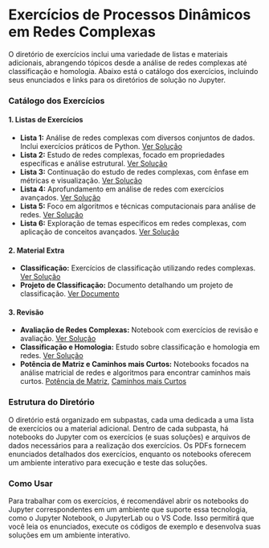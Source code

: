 # Exercícios de Processos Dinâmicos em Redes Complexas

O diretório de exercícios inclui uma variedade de listas e materiais adicionais, abrangendo tópicos desde a análise de redes complexas até classificação e homologia. Abaixo está o catálogo dos exercícios, incluindo seus enunciados e links para os diretórios de solução no Jupyter.

### Catálogo dos Exercícios

#### 1. **Listas de Exercícios**
   - **Lista 1:** Análise de redes complexas com diversos conjuntos de dados. Inclui exercícios práticos de Python. [Ver Solução](./List-1/Exercise-List-1.ipynb)
   - **Lista 2:** Estudo de redes complexas, focado em propriedades específicas e análise estrutural. [Ver Solução](./List-2/Exercise-List-2.ipynb)
   - **Lista 3:** Continuação do estudo de redes complexas, com ênfase em métricas e visualização. [Ver Solução](./List-3/Exercise-List-3.ipynb)
   - **Lista 4:** Aprofundamento em análise de redes com exercícios avançados. [Ver Solução](./List-4/Exercise-List-4.ipynb)
   - **Lista 5:** Foco em algoritmos e técnicas computacionais para análise de redes. [Ver Solução](./List-5/Exercise-List-5.ipynb)
   - **Lista 6:** Exploração de temas específicos em redes complexas, com aplicação de conceitos avançados. [Ver Solução](./List-6/Exercise-List-6.ipynb)

#### 2. **Material Extra**
   - **Classificação:** Exercícios de classificação utilizando redes complexas. [Ver Solução](./Extra/classification-exercise.ipynb)
   - **Projeto de Classificação:** Documento detalhando um projeto de classificação. [Ver Documento](./Extra/projeto-classificacao.pdf)

#### 3. **Revisão**
   - **Avaliação de Redes Complexas:** Notebook com exercícios de revisão e avaliação. [Ver Solução](./Review/Avaliaç╞oRedesComplexas.ipynb)
   - **Classificação e Homologia:** Estudo sobre classificação e homologia em redes. [Ver Solução](./Review/ClasssificationAndHomology.ipynb)
   - **Potência de Matriz e Caminhos mais Curtos:** Notebooks focados na análise matricial de redes e algoritmos para encontrar caminhos mais curtos. [Potência de Matriz](./Review/MatrixPower.ipynb), [Caminhos mais Curtos](./Review/ShortestMatrix.ipynb)

### Estrutura do Diretório
O diretório está organizado em subpastas, cada uma dedicada a uma lista de exercícios ou a material adicional. Dentro de cada subpasta, há notebooks do Jupyter com os exercícios (e suas soluções) e arquivos de dados necessários para a realização dos exercícios. Os PDFs fornecem enunciados detalhados dos exercícios, enquanto os notebooks oferecem um ambiente interativo para execução e teste das soluções.

### Como Usar
Para trabalhar com os exercícios, é recomendável abrir os notebooks do Jupyter correspondentes em um ambiente que suporte essa tecnologia, como o Jupyter Notebook, o JupyterLab ou o VS Code. Isso permitirá que você leia os enunciados, execute os códigos de exemplo e desenvolva suas soluções em um ambiente interativo.
